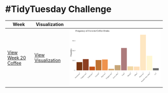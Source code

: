 # #TidyTuesday Challenge

| Week | Visualization | |
|-----------------|---------|--|
| [View Week 20 Coffee](https://github.com/jazelle-saligumba/TidyTuesdays/blob/main/2024/week_20_coffee.Rmd) | [View Visualization](https://github.com/jazelle-saligumba/TidyTuesdays/blob/main/Visualizations/week_20_coffee.png) | ![](https://github.com/jazelle-saligumba/TidyTuesdays/blob/main/Visualizations/week_20_coffee.png) |
